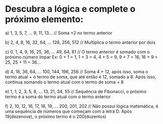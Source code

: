 # Descubra a lógica e complete o próximo elemento:

a) 1, 3, 5, 7, ... 9, 11, 13... // Soma +2 no termo anterior

b) 2, 4, 8, 16, 32, 64, ... 128, 256, 512 // Multiplica o termo anterior por dois

c) 0, 1, 4, 9, 16, 25, 36, ... 49, 64, 81 // O termo anterior é somado com o próximo número ímpar
Ex: 0 + 1 = 1, 1 + 3 = 4, 4 + 5 = 9, 9 + 7 = 16, 16 + 9 = 25, 25 + 11 = 36...

d) 4, 16, 36, 64, ... 100, 144, 196, 256 // Soma 4 + 12, após isso, soma o termo atual + o termo de soma, que 
até então é 12, somado a 8. Após isso, continua somando o termo atual com o termo de soma + 8

e) 1, 1, 2, 3, 5, 8, ... 13, 21, 34, 55 // Sequência de Fibonacci, o próximo termo é a soma do
termo atual com o termo anterior

f) 2, 10, 12, 16, 17, 18, 19, ... 200, 201, 202 // Não possui lógica matemática, é uma sequência de
números que começam com a letra D. Após 19(dezenove), o próximo termo é o 200(duzentos)